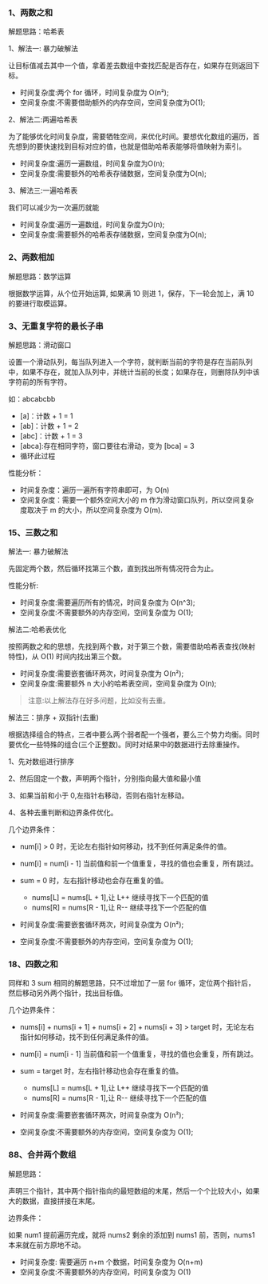 ### 1、两数之和

解题思路：哈希表

1、解法一: 暴力破解法

让目标值减去其中一个值，拿着差去数组中查找匹配是否存在，如果存在则返回下标。

- 时间复杂度:两个 for 循环，时间复杂度为 O(n²);
- 空间复杂度:不需要借助额外的内存空间，空间复杂度为O(1);

2、解法二:两遍哈希表

为了能够优化时间复杂度，需要牺牲空间，来优化时间。要想优化数组的遍历，首先想到的要快速找到目标对应的值，也就是借助哈希表能够将值映射为索引。

- 时间复杂度:遍历一遍数组，时间复杂度为O(n);
- 空间复杂度:需要额外的哈希表存储数据，空间复杂度为O(n);

3、解法三:一遍哈希表

我们可以减少为一次遍历就能

- 时间复杂度:遍历一遍数组，时间复杂度为O(n);
- 空间复杂度:需要额外的哈希表存储数据，空间复杂度为O(n);

### 2、两数相加

解题思路：数学运算

根据数学运算，从个位开始运算, 如果满 10 则进 1，保存，下一轮会加上，满 10 的要进行取模运算。

### 3、无重复字符的最长子串

解题思路：滑动窗口

设置一个滑动队列，每当队列进入一个字符，就判断当前的字符是存在当前队列中，如果不存在，就加入队列中，并统计当前的长度；如果存在，则删除队列中该字符前的所有字符。

如：abcabcbb

 - [a]：计数 + 1 = 1
 - [ab]：计数 + 1 = 2
 - [abc]：计数 + 1 = 3
 - [abca]:存在相同字符，窗口要往右滑动，变为 [bca] = 3
 - 循环此过程

性能分析：

- 时间复杂度：遍历一遍所有字符串即可，为 O(n)
- 空间复杂度：需要一个额外空间大小的 m 作为滑动窗口队列，所以空间复杂度取决于 m 的大小，所以空间复杂度为 O(m).


### 15、三数之和

解法一: 暴力破解法

先固定两个数，然后循环找第三个数，直到找出所有情况符合为止。

性能分析:

- 时间复杂度:需要遍历所有的情况，时间复杂度为 O(n^3);
- 空间复杂度:不需要额外的内存空间，空间复杂度为 O(1);


解法二:哈希表优化

按照两数之和的思想，先找到两个数，对于第三个数，需要借助哈希表查找(映射特性)，从 O(1) 时间内找出第三个数。

- 时间复杂度:需要嵌套循环两次，时间复杂度为 O(n²);
- 空间复杂度:需要额外 n 大小的哈希表空间，空间复杂度为 O(n);

>注意:以上解法存在好多问题，比如没有去重。

解法三：排序 + 双指针(去重)

根据选择组合的特点，三者中要么两个弱者配一个强者，要么三个势力均衡。同时要优化一些特殊的组合(三个正整数)。同时对结果中的数据进行去除重操作。

1、先对数组进行排序

2、然后固定一个数，声明两个指针，分别指向最大值和最小值

3、如果当前和小于 0,左指针右移动，否则右指针左移动。

4、各种去重判断和边界条件优化。

几个边界条件：

- num[i] > 0 时，无论左右指针如何移动，找不到任何满足条件的值。
- num[i] = num[i - 1] 当前值和前一个值重复，寻找的值也会重复，所有跳过。
- sum = 0 时，左右指针移动也会存在重复的值。
  - nums[L] = nums[L + 1],让 L++ 继续寻找下一个匹配的值 
  - nums[R] = nums[R - 1],让 R-- 继续寻找下一个匹配的值 

- 时间复杂度:需要嵌套循环两次，时间复杂度为 O(n²);
- 空间复杂度:不需要额外的内存空间，空间复杂度为 O(1);

### 18、四数之和

同样和 3 sum 相同的解题思路，只不过增加了一层 for 循环，定位两个指针后，然后移动另外两个指针，找出目标值。

几个边界条件：

- nums[i] + nums[i + 1] + nums[i + 2] + nums[i + 3] > target 时，无论左右指针如何移动，找不到任何满足条件的值。
- num[i] = num[i - 1] 当前值和前一个值重复，寻找的值也会重复，所有跳过。
- sum = target 时，左右指针移动也会存在重复的值。
  - nums[L] = nums[L + 1],让 L++ 继续寻找下一个匹配的值 
  - nums[R] = nums[R - 1],让 R-- 继续寻找下一个匹配的值 

- 时间复杂度:需要嵌套循环两次，时间复杂度为 O(n²);
- 空间复杂度:不需要额外的内存空间，空间复杂度为 O(1);

### 88、合并两个数组

解题思路：

声明三个指针，其中两个指针指向的最短数组的末尾，然后一个个比较大小，如果大的数据，直接拼接在末尾。

边界条件：

如果 num1 提前遍历完成，就将 nums2 剩余的添加到 nums1 前，否则，nums1 本来就在前方原地不动。


- 时间复杂度: 需要遍历 n+m 个数据，时间复杂度为 O(n+m)
- 空间复杂度:不需要额外的内存空间，时间复杂度为 O(1)